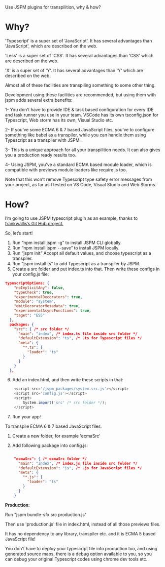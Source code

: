 Use JSPM plugins for transpilition, why & how?

# Why?

'Typescript' is a super set of 'JavaScript'. It has several advantages than 'JavaScript', which are described on the web.

'Less' is a super set of 'CSS'. It has several advantages than 'CSS' which are described on the web.

'X' is a super set of 'Y'. It has several advantages than 'Y' which are described on the web.

Almost all of these facilities are transpiling something to some other thing.

Development using these facilities are recommended, but using them with jspm adds several extra benefits:

1-	You don't have to provide IDE & task based configuration for every IDE and task runner you use in your team. VSCode has its own tsconfig.json for Typescript, Web storm has its own, Visual Studio etc.

2-	If you’ve some ECMA 6 & 7 based JavaScript files, you’ve to configure something like babel as a transpiler, while you can handle them using Typescript as a transpiler with JSPM.

3- This is a unique approach for all your transpilition needs. It can also gives you a production ready results too.

4- Using JSPM, you've a standard ECMA based module loader, which is compatible with previews module loaders like require js too. 

Note that this won't remove Typescript type safety error messages from your project, as far as I tested on VS Code, Visual Studio and Web Storms.

# How?

I’m going to use JSPM typescript plugin as an example, thanks to [frankwallis’s Git Hub project.](https://github.com/frankwallis/plugin-typescript)

So, let’s start!

1.	Run “npm install jspm -g” to install JSPM CLI globally.
2.	Run “npm install jspm --save” to install JSPM locally.
3.	Run “jspm init” Accept all default values, and choose typescript as a transpiler.
4.	Run “jspm install ts” to add Typescript as a transpiler by JSPM.
5.	Create a src folder and put index.ts into that. Then write these configs in your config.js file:

```json
typescriptOptions: {
    "noImplicitAny": false,
    "typeCheck": true,
    "experimentalDecorators": true,
    "module": "system",
    "emitDecoratorMetadata": true,
    "experimentalAsyncFunctions": true,
    "taget": "ES5"
  },
  packages: {
    "src": { /* src folder */
      "main": "index", /* index.ts file inside src folder */
      "defaultExtension": "ts", /* .ts for Typescript files */
      "meta": {
        "*.ts": {
          "loader": "ts"
        }
      }
    }
  },
```

6.	Add an index.html, and then write these scripts in that:
```javascript
	<script src='/jspm_packages/system.src.js'></script>
	<script src='config.js'></script>
	<script>
		System.import('src' /* src folder */);
	</script>
```
7.	Run your app!

To transpile ECMA 6 & 7 based JavaScript files:

1. Create a new folder, for example 'ecmaSrc'

2. Add following package into config.js:

```json

    "ecmaSrc": { /* ecmaSrc folder */
      "main": "index", /* index.js file inside src folder */
      "defaultExtension": "js", /* .js for JavaScript files */
      "meta": {
        "*.js": {
          "loader": "ts"
        }
      }
    }

```

**Production:**

Run "jspm bundle-sfx src production.js"

Then use 'production.js' file in index.html, instead of all those previews files.

It has no dependency to any library, transpiler etc. and it is ECMA 5 based JavaScript file!

You don't have to deploy your typescript file into production too, and using generated source maps, there is a debug option available to you, so you can debug your original Typescript codes using chrome dev tools etc.
